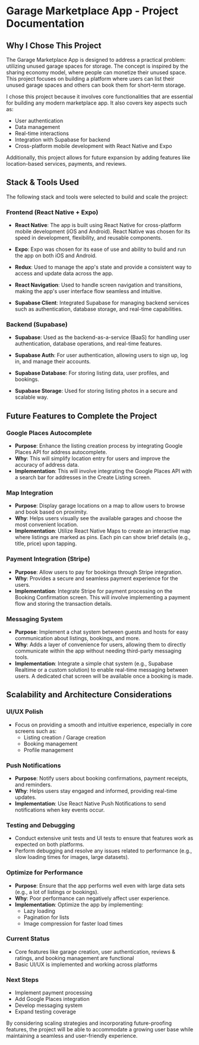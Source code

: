 # Garage Marketplace App - Project Documentation

## Why I Chose This Project
The Garage Marketplace App is designed to address a practical problem: utilizing unused garage spaces for storage. The concept is inspired by the sharing economy model, where people can monetize their unused space. This project focuses on building a platform where users can list their unused garage spaces and others can book them for short-term storage.

I chose this project because it involves core functionalities that are essential for building any modern marketplace app. It also covers key aspects such as:

- User authentication
- Data management
- Real-time interactions
- Integration with Supabase for backend
- Cross-platform mobile development with React Native and Expo

Additionally, this project allows for future expansion by adding features like location-based services, payments, and reviews.

## Stack & Tools Used

The following stack and tools were selected to build and scale the project:

### Frontend (React Native + Expo)

- **React Native**: The app is built using React Native for cross-platform mobile development (iOS and Android). React Native was chosen for its speed in development, flexibility, and reusable components.

- **Expo**: Expo was chosen for its ease of use and ability to build and run the app on both iOS and Android.

- **Redux**: Used to manage the app's state and provide a consistent way to access and update data across the app.

- **React Navigation**: Used to handle screen navigation and transitions, making the app's user interface flow seamless and intuitive.

- **Supabase Client**: Integrated Supabase for managing backend services such as authentication, database storage, and real-time capabilities.

### Backend (Supabase)

- **Supabase**: Used as the backend-as-a-service (BaaS) for handling user authentication, database operations, and real-time features.

- **Supabase Auth**: For user authentication, allowing users to sign up, log in, and manage their accounts.

- **Supabase Database**: For storing listing data, user profiles, and bookings.

- **Supabase Storage**: Used for storing listing photos in a secure and scalable way.

## Future Features to Complete the Project

### Google Places Autocomplete

- **Purpose**: Enhance the listing creation process by integrating Google Places API for address autocomplete.
- **Why**: This will simplify location entry for users and improve the accuracy of address data.
- **Implementation**: This will involve integrating the Google Places API with a search bar for addresses in the Create Listing screen.

### Map Integration

- **Purpose**: Display garage locations on a map to allow users to browse and book based on proximity.
- **Why**: Helps users visually see the available garages and choose the most convenient location.
- **Implementation**: Utilize React Native Maps to create an interactive map where listings are marked as pins. Each pin can show brief details (e.g., title, price) upon tapping.

### Payment Integration (Stripe)

- **Purpose**: Allow users to pay for bookings through Stripe integration.
- **Why**: Provides a secure and seamless payment experience for the users.
- **Implementation**: Integrate Stripe for payment processing on the Booking Confirmation screen. This will involve implementing a payment flow and storing the transaction details.

### Messaging System

- **Purpose**: Implement a chat system between guests and hosts for easy communication about listings, bookings, and more.
- **Why**: Adds a layer of convenience for users, allowing them to directly communicate within the app without needing third-party messaging tools.
- **Implementation**: Integrate a simple chat system (e.g., Supabase Realtime or a custom solution) to enable real-time messaging between users. A dedicated chat screen will be available once a booking is made.

## Scalability and Architecture Considerations

### UI/UX Polish

- Focus on providing a smooth and intuitive experience, especially in core screens such as:
  - Listing creation / Garage creation
  - Booking management
  - Profile management

### Push Notifications

- **Purpose**: Notify users about booking confirmations, payment receipts, and reminders.
- **Why**: Helps users stay engaged and informed, providing real-time updates.
- **Implementation**: Use React Native Push Notifications to send notifications when key events occur.

### Testing and Debugging

- Conduct extensive unit tests and UI tests to ensure that features work as expected on both platforms.
- Perform debugging and resolve any issues related to performance (e.g., slow loading times for images, large datasets).

### Optimize for Performance

- **Purpose**: Ensure that the app performs well even with large data sets (e.g., a lot of listings or bookings).
- **Why**: Poor performance can negatively affect user experience.
- **Implementation**: Optimize the app by implementing:
  - Lazy loading
  - Pagination for lists
  - Image compression for faster load times

### Current Status
- Core features like garage creation, user authentication, reviews & ratings, and booking management are functional
- Basic UI/UX is implemented and working across platforms

### Next Steps
- Implement payment processing
- Add Google Places integration
- Develop messaging system
- Expand testing coverage

By considering scaling strategies and incorporating future-proofing features, the project will be able to accommodate a growing user base while maintaining a seamless and user-friendly experience.
